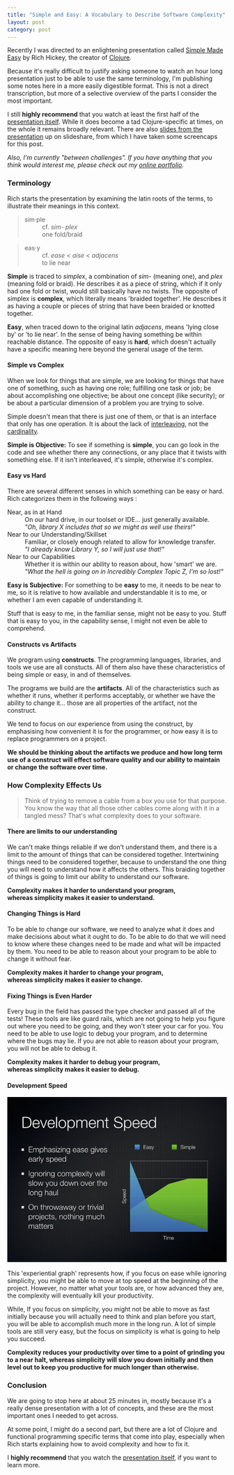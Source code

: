 ```yaml
---
title: "Simple and Easy: A Vocabulary to Describe Software Complexity"
layout: post
category: post
---
```

Recently I was directed to an enlightening presentation called [Simple Made Easy](http://www.infoq.com/presentations/Simple-Made-Easy) by Rich Hickey, the creator of [Clojure](http://en.wikipedia.org/wiki/Clojure).

Because it's really difficult to justify asking someone to watch an hour long presentation just to be able to use the same terminology,
I'm publishing some notes here in a more easily digestible format. This is not a direct transcription, but more of a selective overview of the parts I consider the most important.

I still __highly recommend__ that you watch at least the first half of the [presentation itself](http://www.infoq.com/presentations/Simple-Made-Easy). 
While it does become a tad Clojure-specific at times, on the whole it remains broadly relevant. There are also
[slides from the presentation](http://www.slideshare.net/evandrix/simple-made-easy) up on slideshare, from which I have taken some screencaps for this post.

_Also, I'm currently "between challenges". 
If you have anything that you think would interest me,
please check out my [online portfolio](/portfolio)._

### Terminology 

Rich starts the presentation by examining the latin roots of the terms, to illustrate their meanings in this context.

<blockquote class='col-sm-6'>
<dl>
<dt>sim·ple</dt>
<dd>cf. <em>sim- plex</em></dd>
<dd>one fold/braid</dd>
</dl>
</blockquote>

<blockquote class='col-sm-6'>
<dl>
<dt>eas·y</dt>
<dd>cf. <em>ease&nbsp;&lt;&nbsp;aise&nbsp;&lt;&nbsp;adjacens</em></dd>
<dd>to lie near</dd>
</dl>
</blockquote>

__Simple__ is traced to _simplex_, a combination of _sim-_ (meaning one), and _plex_ (meaning fold or braid).  He describes it as a piece of string,
which if it only had one fold or twist, would still basically have no twists. The opposite of simplex is __complex__, which
literally means 'braided together'.  He describes it as having a couple or pieces of string that have been braided or
knotted together.

__Easy__, when traced down to the original latin _adjacens_, means 'lying close by' or 'to lie near'.  In the sense of
being having something be within reachable distance. The opposite of easy is __hard__, which doesn't actually have a specific
meaning here beyond the general usage of the term.

#### Simple vs Complex

When we look for things that are simple, we are looking for things that have one of something, such as
having one role; fulfilling one task or job; be about accomplishing one objective; be
about one concept (like security); or be about a particular dimension of a problem you are trying to solve.

Simple doesn't mean that there is just one of them, or that is an interface that only has one operation. It
is about the lack of [interleaving](http://en.wiktionary.org/wiki/interleave#English), not the [cardinality](http://en.wiktionary.org/wiki/cardinality).

__Simple is Objective:__ To see if something is __simple__, you can go look in the code and see whether there any connections, or any place that it twists with something else.
If it isn't interleaved, it's simple, otherwise it's complex.

#### Easy vs Hard

There are several different senses in which something can be easy or hard.  
Rich categorizes them in the following ways :

<dl>
<dt>Near, as in at Hand</dt>
<dd>On our hard drive, in our toolset or IDE... just generally available.</dd>
<dd><em>"Oh, library X includes that so we might as well use theirs!"</em></dd>
<dt>Near to our Understanding/Skillset</dt>
<dd>Familiar, or closely enough related to allow for knowledge transfer.</dd>
<dd><em>"I already know Library Y, so I will just use that!"</em></dd>
<dt>Near to our Capabilities</dt>
<dd>Whether it is within our ability to reason about, how 'smart' we are.</dd>
<dd><em>"What the hell is going on in Incredibly Complex Topic Z, I'm so lost!"</em></dd>
</dl>

__Easy is Subjective:__ For something to be __easy__ to me, it needs to be near to me, so it is relative to how
available and understandable it is to me, or whether I am even capable of understanding it.

Stuff that is easy to me, in the familiar sense, might not be easy to you. 
Stuff that is easy to you, in the capability sense, I might not even be able to comprehend.

#### Constructs vs Artifacts

We program using __constructs__. The programming languages, libraries, and tools we use
are all constucts. All of them also have these characteristics of being simple or easy, in
and of themselves.

The programs we build are the __artifacts__. All of the characteristics such as whether it runs, whether it
performs acceptably, or whether we have the ability to change it... those are all properties of the artifact, not the construct.

We tend to focus on our experience from using the construct, by emphasising how convenient it is for the programmer, or how
easy it is to replace programmers on a project.  

__We should be thinking about the artifacts we produce and how long term use of a construct will
effect software quality and our ability to maintain or change the software over time.__

### How Complexity Effects Us

<blockquote>Think of trying to remove a cable from a box you use for that purpose.
You know the way that all those other cables come along with it in a tangled mess?  
That's what complexity does to your software.
</blockquote>

#### There are limits to our understanding

We can't make things reliable if we don't understand them, and there is a limit to the amount of things that can be considered together.
Intertwining things need to be considered together, because to understand the one thing you will need to understand how it affects the
others. This braiding together of things is going to limit our ability to understand our software.

__Complexity makes it harder to understand your program,  
whereas simplicity makes it easier to understand.__

#### Changing Things is Hard

To be able to change our software, we need to analyze what it does and make decisions about what it ought to do.
To be able to do that we will need to know where these changes need to be made and what will be impacted by them.
You need to be able to reason about your program to be able to change it without fear.

__Complexity makes it harder to change your program,  
whereas simplicity makes it easier to change.__

#### Fixing Things is Even Harder

Every bug in the field has passed the type checker and passed all of the tests! These tools are like guard
rails, which are not going to help you figure out where you need to be going, and they won't steer your car
for you. You need to be able to use logic to debug your program, and to determine where the bugs may lie.
If you are not able to reason about your program, you will not be able to debug it.

__Complexity makes it harder to debug your program,  
whereas simplicity makes it easier to debug.__

#### Development Speed

<div class='img-wrapper'>
   <a href='http://www.slideshare.net/evandrix/simple-made-easy'><img alt='simple made easy - development speed' src='/img/simple.easy.speed.png' /></a>
</div>

This 'experiential graph' represents how, if you focus on ease while ignoring simplicity, you might be able to move at top speed at the beginning of the project.
However, no matter what your tools are, or how advanced they are, the complexity will eventually kill your productivity.

While, If you focus on simplicity, you might not be able to move as fast initially because you will actually need to think
and plan before you start, you will be able to accomplish much more in the long run. A lot of simple tools are still
very easy, but the focus on simplicity is what is going to help you succeed.

__Complexity reduces your productivity over time to a point of grinding you to a near halt,
whereas simplicity will slow you down initially and then level out to keep you productive for much longer than otherwise.__

### Conclusion

We are going to stop here at about 25 minutes in, mostly because it's a really dense
presentation with a lot of concepts, and these are the most important ones I needed
to get across.

At some point, I might do a second part, but there are a lot of Clojure and functional
programming specific terms that come into play, especially when Rich starts explaining
how to avoid complexity and how to fix it.

I __highly recommend__ that you watch the [presentation itself](http://www.infoq.com/presentations/Simple-Made-Easy), if you want to learn more.
